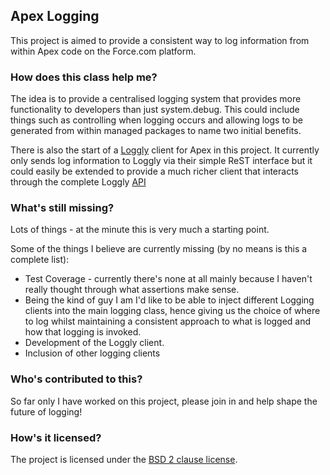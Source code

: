 ## Apex Logging

This project is aimed to provide a consistent way to log information from within Apex code on the Force.com platform. 

### How does this class help me?

The idea is to provide a centralised logging system that provides more functionality to developers than just system.debug. This could include things such as controlling when logging occurs and allowing logs to be generated from within managed packages to name two initial benefits.

There is also the start of a [Loggly](http://loggly.com) client for Apex in this project. It currently only sends log information to Loggly via their simple ReST interface but it could easily be extended to provide a much richer client that interacts through the complete Loggly [API](http://wiki.loggly.com/apidocumention)

### What's still missing?

Lots of things - at the minute this is very much a starting point.

Some of the things I believe are currently missing (by no means is this a complete list):

+ Test Coverage - currently there's none at all mainly because I haven't really thought through what assertions make sense.
+ Being the kind of guy I am I'd like to be able to inject different Logging clients into the main logging class, hence giving us the choice of where to log whilst maintaining a consistent approach to what is logged and how that logging is invoked.
+ Development of the Loggly client.
+ Inclusion of other logging clients

### Who's contributed to this?

So far only I have worked on this project, please join in and help shape the future of logging!

### How's it licensed?

The project is licensed under the [BSD 2 clause license](http://www.opensource.org/licenses/bsd-license.php).